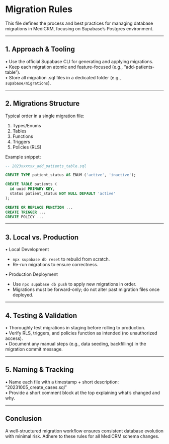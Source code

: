 # Migration Rules

This file defines the process and best practices for managing database migrations in MediCRM, focusing on Supabase’s Postgres environment.

---

## 1. Approach & Tooling

• Use the official Supabase CLI for generating and applying migrations.  
• Keep each migration atomic and feature-focused (e.g., “add-patients-table”).  
• Store all migration .sql files in a dedicated folder (e.g., `supabase/migrations`).

---

## 2. Migrations Structure

Typical order in a single migration file:
1. Types/Enums  
2. Tables  
3. Functions  
4. Triggers  
5. Policies (RLS)

Example snippet:
```sql
-- 2023xxxxxx_add_patients_table.sql

CREATE TYPE patient_status AS ENUM ('active', 'inactive');

CREATE TABLE patients (
  id uuid PRIMARY KEY,
  status patient_status NOT NULL DEFAULT 'active'
);

CREATE OR REPLACE FUNCTION ...
CREATE TRIGGER ...
CREATE POLICY ...
```

---

## 3. Local vs. Production

• Local Development  
  - `npx supabase db reset` to rebuild from scratch.  
  - Re-run migrations to ensure correctness.

• Production Deployment  
  - Use `npx supabase db push` to apply new migrations in order.  
  - Migrations must be forward-only; do not alter past migration files once deployed.

---

## 4. Testing & Validation

• Thoroughly test migrations in staging before rolling to production.  
• Verify RLS, triggers, and policies function as intended (no unauthorized access).  
• Document any manual steps (e.g., data seeding, backfilling) in the migration commit message.

---

## 5. Naming & Tracking

• Name each file with a timestamp + short description:  
  “20231005_create_cases.sql”  
• Provide a short comment block at the top explaining what’s changed and why.

---

## Conclusion

A well-structured migration workflow ensures consistent database evolution with minimal risk. Adhere to these rules for all MediCRM schema changes.